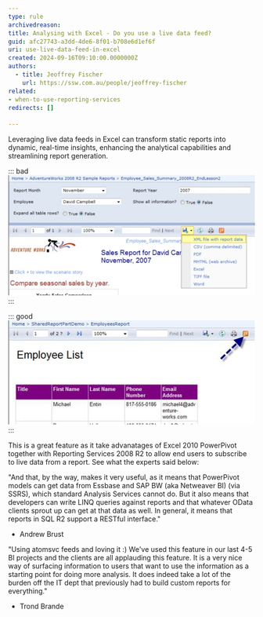 ```yaml
---
type: rule
archivedreason:
title: Analysing with Excel - Do you use a live data feed?
guid: afc27743-a3dd-4de6-8f01-b708e6d1ef6f
uri: use-live-data-feed-in-excel
created: 2024-09-16T09:10:00.0000000Z
authors: 
  - title: Jeoffrey Fischer
    url: https://ssw.com.au/people/jeoffrey-fischer
related:
- when-to-use-reporting-services
redirects: []

---
```


Leveraging live data feeds in Excel can transform static reports into dynamic, real-time insights, enhancing the analytical capabilities and streamlining report generation.

<!--endintro-->

::: bad  
![Figure: Bad example - Static data that will need to be re-exported](ExcelData.jpg)  
:::

::: good  
![Figure: Good example - As the data is always live](LiveData.jpg)
:::

This is a great feature as it take advanatages of Excel 2010 PowerPivot together with Reporting Services 2008 R2 to allow end users to subscribe to live data from a report.
See what the experts said below:

"And that, by the way, makes it very useful, as it means that PowerPivot models can get data from Essbase and SAP BW (aka Netweaver BI) (via SSRS), which standard Analysis Services cannot do. But it also means that developers can write LINQ queries against reports and that whatever OData clients sprout up can get at that data as well. In general, it means that reports in SQL R2 support a RESTful interface."

* Andrew Brust

"Using atomsvc feeds and loving it :)
We've used this feature in our last 4-5 BI projects and the clients are all applauding this feature. It is a very nice way of surfacing information to users that want to use the information as a starting point for doing more analysis. It does indeed take a lot of the burden off the IT dept that previously had to build custom reports for everything."

* Trond Brande
